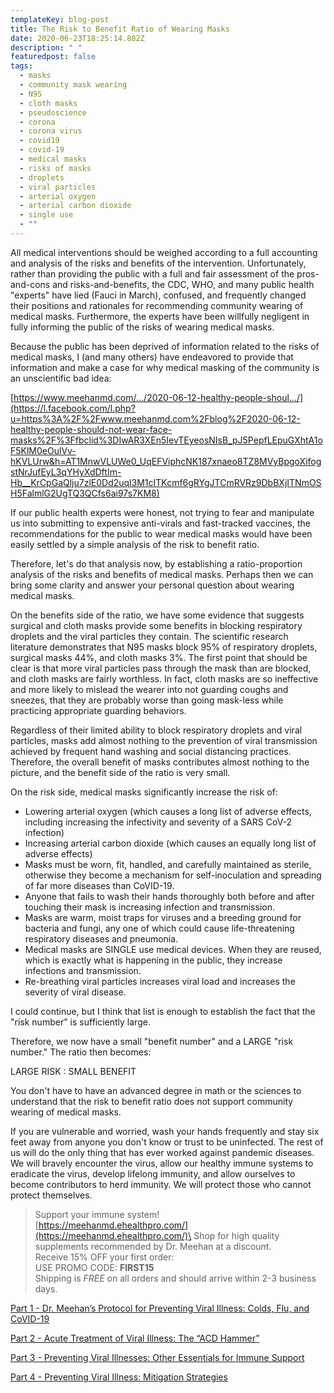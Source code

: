```yaml
---
templateKey: blog-post
title: The Risk to Benefit Ratio of Wearing Masks
date: 2020-06-23T18:25:14.802Z
description: " "
featuredpost: false
tags:
  - masks
  - community mask wearing
  - N95
  - cloth masks
  - pseudoscience
  - corona
  - corona virus
  - covid19
  - covid-19
  - medical masks
  - risks of masks
  - droplets
  - viral particles
  - arterial oxygen
  - arterial carbon dioxide
  - single use
  - ""
---
```

<!--StartFragment-->

All medical interventions should be weighed according to a full accounting and analysis of the risks and benefits of the intervention. Unfortunately, rather than providing the public with a full and fair assessment of the pros-and-cons and risks-and-benefits, the CDC, WHO, and many public health "experts" have lied (Fauci in March), confused, and frequently changed their positions and rationales for recommending community wearing of medical masks. Furthermore, the experts have been willfully negligent in fully informing the public of the risks of wearing medical masks.

Because the public has been deprived of information related to the risks of medical masks, I (and many others) have endeavored to provide that information and make a case for why medical masking of the community is an unscientific bad idea:

[https://www.meehanmd.com/…/2020-06-12-healthy-people-shoul…/](https://l.facebook.com/l.php?u=https%3A%2F%2Fwww.meehanmd.com%2Fblog%2F2020-06-12-healthy-people-should-not-wear-face-masks%2F%3Ffbclid%3DIwAR3XEn5IevTEyeosNIsB_pJ5PepfLEpuGXhtA1oF5KlM0eOulVv-hKVLUrw&h=AT1MnwVLUWe0_UqEFViphcNK187xnaeo8TZ8MVyBpgoXifogstNrJufEyL3qYHyXdDftIm-Hb__KrCpGaQlju7zlE0Dd2uql3M1cITKcmf6gRYgJTCmRVRz9DbBXjITNmOSH5FalmlG2UgTQ3QCfs6ai97s7KM8)

If our public health experts were honest, not trying to fear and manipulate us into submitting to expensive anti-virals and fast-tracked vaccines, the recommendations for the public to wear medical masks would have been easily settled by a simple analysis of the risk to benefit ratio.

Therefore, let's do that analysis now, by establishing a ratio-proportion analysis of the risks and benefits of medical masks. Perhaps then we can bring some clarity and answer your personal question about wearing medical masks.

On the benefits side of the ratio, we have some evidence that suggests surgical and cloth masks provide some benefits in blocking respiratory droplets and the viral particles they contain. The scientific research literature demonstrates that N95 masks block 95% of respiratory droplets, surgical masks 44%, and cloth masks 3%. The first point that should be clear is that more viral particles pass through the mask than are blocked, and cloth masks are fairly worthless. In fact, cloth masks are so ineffective and more likely to mislead the wearer into not guarding coughs and sneezes, that they are probably worse than going mask-less while practicing appropriate guarding behaviors.

Regardless of their limited ability to block respiratory droplets and viral particles, masks add almost nothing to the prevention of viral transmission achieved by frequent hand washing and social distancing practices. Therefore, the overall benefit of masks contributes almost nothing to the picture, and the benefit side of the ratio is very small.

On the risk side, medical masks significantly increase the risk of:

* Lowering arterial oxygen (which causes a long list of adverse effects, including increasing the infectivity and severity of a SARS CoV-2 infection)
* Increasing arterial carbon dioxide (which causes an equally long list of adverse effects)
* Masks must be worn, fit, handled, and carefully maintained as sterile, otherwise they become a mechanism for self-inoculation and spreading of far more diseases than CoVID-19.
* Anyone that fails to wash their hands thoroughly both before and after touching their mask is increasing infection and transmission.
* Masks are warm, moist traps for viruses and a breeding ground for bacteria and fungi, any one of which could cause life-threatening respiratory diseases and pneumonia.
* Medical masks are SINGLE use medical devices. When they are reused, which is exactly what is happening in the public, they increase infections and transmission.
* Re-breathing viral particles increases viral load and increases the severity of viral disease.

I could continue, but I think that list is enough to establish the fact that the "risk number" is sufficiently large.

Therefore, we now have a small "benefit number" and a LARGE "risk number." The ratio then becomes:

LARGE RISK : SMALL BENEFIT

You don't have to have an advanced degree in math or the sciences to understand that the risk to benefit ratio does not support community wearing of medical masks.

If you are vulnerable and worried, wash your hands frequently and stay six feet away from anyone you don't know or trust to be uninfected. The rest of us will do the only thing that has ever worked against pandemic diseases. We will bravely encounter the virus, allow our healthy immune systems to eradicate the virus, develop lifelong immunity, and allow ourselves to become contributors to herd immunity. We will protect those who cannot protect themselves.

<!--EndFragment-->

<!--StartFragment-->

> Support your immune system!\
> [https://meehanmd.ehealthpro.​com/](https://meehanmd.ehealthpro.com/)\
> Shop for high quality supplements recommended by Dr. Meehan at a discount.\
> Receive 15% OFF your first order:\
> USE PROMO CODE: **FIRST15**\
> Shipping is *FREE* on all orders and should arrive within 2-3 business days.

<!--EndFragment-->

<!--StartFragment-->

[Part 1 - Dr. Meehan’s Protocol for Preventing Viral Illness: Colds, Flu, and CoVID-19](https://www.meehanmd.com/blog/2020-06-25-dr-meehan%E2%80%99s-protocol-for-preventing-viral-illness-colds-flu-and-covid-19/)

[Part 2 - Acute Treatment of Viral Illness: The “ACD Hammer”](https://www.meehanmd.com/blog/2020-06-25-acute-treatment-of-viral-illness-the-%E2%80%9Cacd-hammer%E2%80%9D/)

[Part 3 - Preventing Viral Illnesses: Other Essentials for Immune Support](https://www.meehanmd.com/blog/2020-06-25-part-3-preventing-viral-illnesses-other-essentials-for-immune-support/)

[Part 4 - Preventing Viral Illness: Mitigation Strategies](https://www.meehanmd.com/blog/2020-06-25-part-4-preventing-viral-illness-mitigation-strategies/)



<!--EndFragment-->